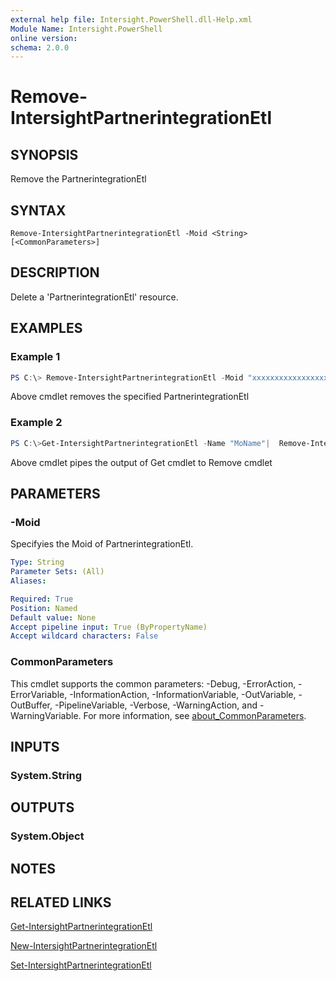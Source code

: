 ```yaml
---
external help file: Intersight.PowerShell.dll-Help.xml
Module Name: Intersight.PowerShell
online version:
schema: 2.0.0
---
```


# Remove-IntersightPartnerintegrationEtl

## SYNOPSIS
Remove the PartnerintegrationEtl

## SYNTAX

```
Remove-IntersightPartnerintegrationEtl -Moid <String> [<CommonParameters>]
```

## DESCRIPTION
Delete a &apos;PartnerintegrationEtl&apos; resource.

## EXAMPLES

### Example 1
```powershell
PS C:\> Remove-IntersightPartnerintegrationEtl -Moid "xxxxxxxxxxxxxxxxxxxxxxxxxxx"
```
Above cmdlet removes the specified PartnerintegrationEtl 

### Example 2
```powershell
PS C:\>Get-IntersightPartnerintegrationEtl -Name "MoName"|  Remove-IntersightPartnerintegrationEtl
```
Above cmdlet pipes the output of Get cmdlet to Remove cmdlet

## PARAMETERS

### -Moid
Specifyies the Moid of PartnerintegrationEtl.

```yaml
Type: String
Parameter Sets: (All)
Aliases:

Required: True
Position: Named
Default value: None
Accept pipeline input: True (ByPropertyName)
Accept wildcard characters: False
```

### CommonParameters
This cmdlet supports the common parameters: -Debug, -ErrorAction, -ErrorVariable, -InformationAction, -InformationVariable, -OutVariable, -OutBuffer, -PipelineVariable, -Verbose, -WarningAction, and -WarningVariable. For more information, see [about_CommonParameters](http://go.microsoft.com/fwlink/?LinkID=113216).

## INPUTS

### System.String

## OUTPUTS

### System.Object
## NOTES

## RELATED LINKS

[Get-IntersightPartnerintegrationEtl](./Get-IntersightPartnerintegrationEtl.md)

[New-IntersightPartnerintegrationEtl](./New-IntersightPartnerintegrationEtl.md)

[Set-IntersightPartnerintegrationEtl](./Set-IntersightPartnerintegrationEtl.md)

